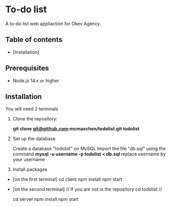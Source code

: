 # To-do list

A to-do list web appliaction for Okev Agency.

## Table of contents
- [Installation]

## Prerequisites
- Node.js 14.x or higher

## Installation
You will need 2 terminals

1. Clone the repository:
   
   **git clone git@github.com:mcmaxchen/todolist.git todolist**

2. Set up the database
   
   Create a database "todolist" on MySQL
   Import the file "db.sql" using the command **mysql -u username -p todolist < db.sql** replace username by your username

4. Install packages

- [on the first terminal]
   cd client
   npm install
   npm start

- [on the second terminal]
   // If you are not in the repository
   cd todolist
   //
   
   cd server
   npm install
   npm start
